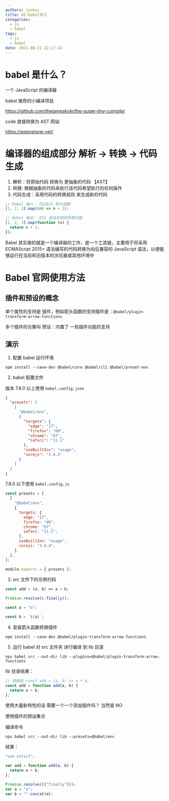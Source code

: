 ```yaml
---
authors: junkui
title: 02-babel学习
categories:
  - js
  - babel
tags:
  - js
  - babel
date: 2021-08-21 22:17:14
---
```


# babel 是什么？

一个 JavaScript 的编译器

babel 推荐的小编译项目

https://github.com/thejameskyle/the-super-tiny-compiler

code 直接转换为 AST 网站

https://astexplorer.net/

# 编译器的组成部分 解析 -> 转换 -> 代码生成

1. 解析：将原始代码 转换为 更抽象的代码 【AST】
2. 转换: 根据抽象的代码来执行该代码希望执行的任何操作
3. 代码生成：采用代码的转换规则 来生成新的代码

```js
// Babel 输入： ES2015 箭头函数
[1, 2, 3].map((n) => n + 1);

// Babel 输出： ES5 语法实现的同等功能
[1, 2, 3].map(function (n) {
  return n + 1;
});
```

Babel 其实做的就是一个编译器的工作，是一个工具链，主要用于将采用 ECMAScript 2015+ 语法编写的代码转换为向后兼容的 JavaScript 语法，以便能够运行在当前和旧版本的浏览器或其他环境中

# Babel 官网使用方法

## 插件和预设的概念

单个属性的支持是 插件，例如箭头函数的支持插件是：`@babel/plugin-transform-arrow-functions`

多个插件的合集叫 预设：内置了 一些插件功能的支持

## 演示

1. 配置 babel 运行环境

```shell
npm install --save-dev @babel/core @babel/cli @babel/preset-env
```

2. babel 配置文件

版本 7.8.0 以上使用 `babel.config.json`

```json
{
  "presets": [
    [
      "@babel/env",
      {
        "targets": {
          "edge": "17",
          "firefox": "60",
          "chrome": "67",
          "safari": "11.1"
        },
        "useBuiltIns": "usage",
        "corejs": "3.6.5"
      }
    ]
  ]
}
```

7.8.0 以下使用 `babel.config.js`

```js
const presets = [
  [
    "@babel/env",
    {
      targets: {
        edge: "17",
        firefox: "60",
        chrome: "67",
        safari: "11.1",
      },
      useBuiltIns: "usage",
      corejs: "3.6.4",
    },
  ],
];

module.exports = { presets };
```

3. src 文件下的示例代码

```js
const add = (a, b) => a + b;

Promise.resolve().finally();

const a = "a";

const b = `${a}`;
```

4. 安装箭头函数转换插件

```shell
npm install --save-dev @babel/plugin-transform-arrow-functions
```

5. 运行 babel 对 src 文件夹 进行编译 到 lib 目录

```shell
npx babel src --out-dir lib --plugins=@babel/plugin-transform-arrow-functions
```

lib 目录结果：

```js
// 转换前 const add = (a, b) => a + b;
const add = function add(a, b) {
  return a + b;
};
```

使用大量新特性的话 需要一个一个添加插件吗？ 当然是 NO

使用插件的预设集合

编译命令

```shell
npx babel src --out-dir lib --presets=@babel/env
```

结果：

```js
"use strict";

var add = function add(a, b) {
  return a + b;
};

Promise.resolve()["finally"]();
var a = "a";
var b = "".concat(a);
```

